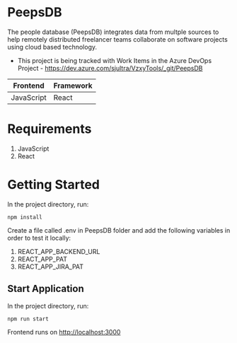 # PeepsDB

The people database (PeepsDB) integrates data from multple sources to help remotely distributed freelancer teams collaborate on software projects using cloud based technology.

- This project is being tracked with Work Items in the Azure DevOps Project - https://dev.azure.com/sjultra/VzxyTools/_git/PeepsDB

| Frontend   | Framework |
| ---------- | --------- |
| JavaScript | React     |

# Requirements

1.  JavaScript
1.  React

# Getting Started

In the project directory, run:

`npm install`

Create a file called .env in PeepsDB folder and add the following variables in order to test it locally:

1. REACT_APP_BACKEND_URL
1. REACT_APP_PAT
1. REACT_APP_JIRA_PAT

## Start Application

In the project directory, run:

`npm run start`

Frontend runs on [http://localhost:3000](http://localhost:3000)
